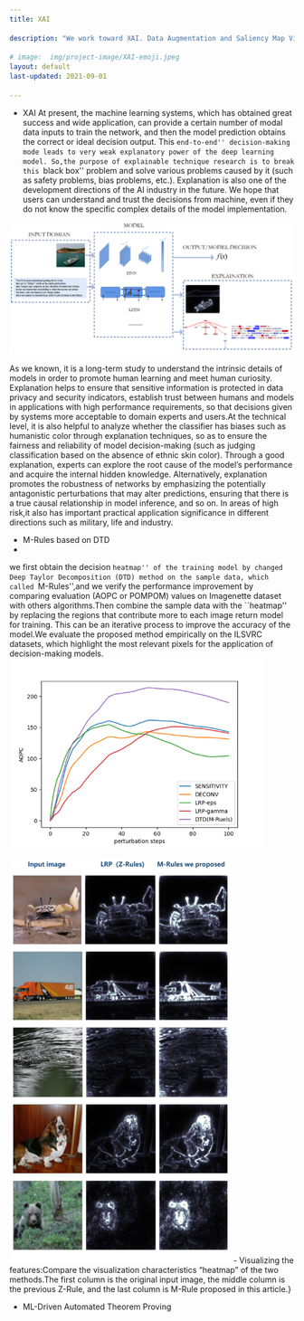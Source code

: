 ```yaml
---
title: XAI

description: "We work toward XAI. Data Augmentation and Saliency Map Visualization are our research thrusts now"

# image:  img/project-image/XAI-emoji.jpeg
layout: default
last-updated: 2021-09-01

---
```



- XAI
At present, the machine learning systems, which has obtained great success and wide application, can provide a certain number of modal data inputs to train the network, and then the model prediction obtains the correct or ideal decision output. This ``end-to-end'' decision-making mode leads to very weak explanatory power of the deep learning model. So,the purpose of explainable technique research is to break this ``black box''  problem and solve various problems caused by it (such as safety problems, bias problems, etc.). Explanation is also one of the development directions of the AI industry in the future. We hope that users can understand and trust the decisions from machine, even if they do not know the specific complex details of the model implementation. 

<img src="/img/project-image/XAI/XAI1.png" alt="XAI1" style="zoom:70%;" />

As we known, it is a long-term study to understand the intrinsic details of models in order to promote human learning and meet human curiosity. Explanation helps to ensure that sensitive information is protected in data privacy and security indicators,  establish trust between humans and models in applications with high performance requirements, so that decisions given by systems more acceptable to domain experts and users.At the technical level, it is also helpful to analyze whether the classifier has biases such as humanistic color through explanation techniques, so as to ensure the fairness and reliability of model decision-making (such as judging classification based on the absence of ethnic skin color). Through a good explanation, experts can explore the root cause of the model’s performance and acquire the internal hidden knowledge. Alternatively, explanation promotes the robustness of networks by emphasizing the potentially antagonistic perturbations that may alter predictions, ensuring that there is a true causal relationship in model inference, and so on. In areas of high risk,it also has important practical application significance in different directions such as military,  life and industry. 

- M-Rules based on DTD
- 
we first obtain the decision ``heatmap'' of the training model by changed Deep Taylor Decomposition (DTD) method on the sample data, which called ``M-Rules'',and we verify the performance improvement by comparing evaluation (AOPC or POMPOM) values on Imagenette dataset with others algorithms.Then combine the sample data with the ``heatmap'' by replacing the regions that contribute more to each image return model for training. This can be an iterative process to improve the accuracy of the model.We evaluate the proposed method empirically on the ILSVRC datasets, which highlight the most relevant pixels for the application of decision-making models. 
<img src="/img/project-image/XAI/exp2.png" alt="AOPC" style="zoom:70%;" />


<img src="/img/project-image/XAI/exp3.png" alt="VISUALIZE" style="zoom:70%;" />
- Visualizing the features:Compare the visualization characteristics “heatmap” of the two methods.The first column is the original input image, the middle column is the previous Z-Rule, and the last column is M-Rule proposed in this article.}

- ML-Driven Automated Theorem Proving

